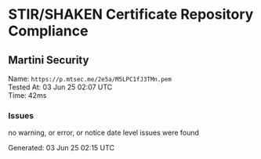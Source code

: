 # STIR/SHAKEN Certificate Repository Compliance

## Martini Security

Name: `https://p.mtsec.me/2e5a/M5LPC1fJ3TMn.pem`\
Tested At: 03 Jun 25 02:07 UTC\
Time: 42ms

### Issues

no warning, or error, or notice date level issues were found

Generated: 03 Jun 25 02:15 UTC